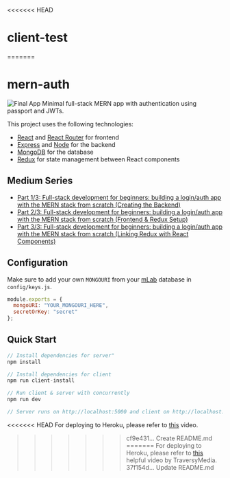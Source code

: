 <<<<<<< HEAD
# client-test
=======
# mern-auth
![Final App](https://i.postimg.cc/tybZb8dL/final-MERNAuth.gif)
Minimal full-stack MERN app with authentication using passport and JWTs.

This project uses the following technologies:
+ [React](https://reactjs.org) and [React Router](https://reacttraining.com/react-router/) for frontend
+ [Express](http://expressjs.com/) and [Node](https://nodejs.org/en/) for the backend
+ [MongoDB](https://www.mongodb.com/) for the database
+ [Redux](https://redux.js.org/basics/usagewithreact) for state management between React components


## Medium Series
+ [Part 1/3: Full-stack development for beginners: building a login/auth app with the MERN stack from scratch (Creating the Backend)](https://medium.com/@rishipr/part-1-3-full-stack-development-for-beginners-building-a-login-auth-app-with-the-mern-stack-from-c405048e3669)
+ [Part 2/3: Full-stack development for beginners: building a login/auth app with the MERN stack from scratch (Frontend & Redux Setup)](https://medium.com/@rishipr/part-2-3-full-stack-development-for-beginners-building-a-login-auth-app-with-the-mern-stack-from-5fe6838fe24d)
+ [Part 3/3: Full-stack development for beginners: building a login/auth app with the MERN stack from scratch (Linking Redux with React Components)](https://medium.com/@rishipr/part-3-3-full-stack-development-for-beginners-building-a-login-auth-app-with-the-mern-stack-from-ce7fef2a5f62)

## Configuration
Make sure to add your own `MONGOURI` from your [mLab](http://mlab.com) database in `config/keys.js`.
```javascript
module.exports = {
  mongoURI: "YOUR_MONGOURI_HERE",
  secretOrKey: "secret"
};
```

## Quick Start
```javascript
// Install dependencies for server"
npm install

// Install dependencies for client
npm run client-install

// Run client & server with concurrently
npm run dev

// Server runs on http://localhost:5000 and client on http://localhost:3000
```

<<<<<<< HEAD
For deploying to Heroku, please refer to [this](https://www.youtube.com/watch?v=71wSzpLyW9k) video.
>>>>>>> cf9e431... Create README.md
=======
For deploying to Heroku, please refer to [this](https://www.youtube.com/watch?v=71wSzpLyW9k) helpful video by TraversyMedia.
>>>>>>> 37f154d... Update README.md
